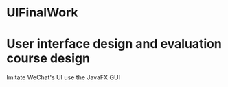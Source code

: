 # UIFinalWork
User interface design and evaluation course design
==
Imitate WeChat's UI use the JavaFX GUI
